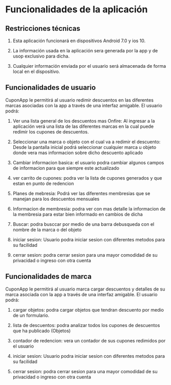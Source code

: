 # Funcionalidades de la aplicación

## Restricciones técnicas

1. Esta aplicación funcionará en dispositivos Android 7.0 y ios 10.

2. La información usada en la aplicación sera generada por la app y de usop exclusivo para dicha.

3. Cualquier información enviada por el usuario será almacenada de forma local en el dispositivo.

## Funcionalidades de usuario

CuponApp le permitirá al usuario redimir descuentos en las diferentes marcas asociadas con la app a través
de una interfaz amigable. El usuario podrá:

1. Ver una lista general de los descuentos mas Onfire: Al ingresar a la aplicación verá una lista de las
 diferentes marcas en la cual puede redimir los cupones de descuentos.

2. Seleccionar una marca o objeto con el cual va a redimir el descuento: Desde la pantalla inicial
   podrá seleccionar cualquier marca u objeto donde vera mas informacion sobre dicho descuento aplicado

3. Cambiar informacion basica: el usuario podra cambiar algunos campos de informacion para que siempre este actualizado

4. ver carrito de cupones: podra ver la lista de cupones generados y que estan en punto de redencion 

5. Planes de mebresia: Podrá ver las diferentes membresias que se manejan para los descuentos mensuales

6. Informacion de membresia: podra ver con mas detalle la informacion de la membresia para estar bien informado en cambios de dicha

7. Buscar: podra busccar por medio de una barra debusqueda con el nombre de la marca o del objeto

8. iniciar sesion: Usuario podra iniciar sesion con diferentes metodos para su facilidad

9. cerrar sesion: podra cerrar sesion para una mayor comodidad de su privacidad o ingreso con otra cuenta

## Funcionalidades de marca
CuponApp le permitirá al usuario marca cargar descuentos y detalles de su marca asociada con la app a través
de una interfaz amigable. El usuario podrá:

1. cargar objetos: podra cargar objetos que tendran descuento por medio de un formulario.

2. lista de descuentos: podra analizar todos los cupones de descuentos que ha publicado (Objetos) 

3. contador de redencion: vera  un contador de sus cupones redimidos por el usuario

4. iniciar sesion: Usuario podra iniciar sesion con diferentes metodos para su facilidad

5. cerrar sesion: podra cerrar sesion para una mayor comodidad de su privacidad o ingreso con otra cuenta

